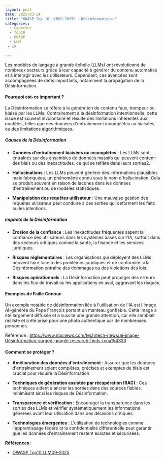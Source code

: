 ```yaml
---
layout: post
date: 2025-03-14
title: "OWASP Top 10 LLM09-2025: 💥Désinformation💥"
categories:
  - CyberSec
  - Top10
  - OWASP
  - LLM
 - IA

---
```



Les modèles de langage à grande échelle (LLMs) ont révolutionné de nombreux secteurs grâce à leur capacité à générer du
contenu automatisé et à interagir avec les utilisateurs. Cependant, ces avancées sont accompagnées de défis importants,
notamment la propagation de la Désinformation.

#### Pourquoi est-ce important ?

La Désinformation se réfère à la génération de contenu faux, trompeur ou biaisé par les LLMs. Contrairement à la
désinformation intentionnelle, cette issue est souvent involontaire et résulte des limitations inhérentes aux modèles,
telles que des données d'entraînement incomplètes ou biaisées, ou des limitations algorithmiques.


##### Causes de la Désinformation

- **Données d'entraînement biaisées ou incomplètes** : Les LLMs sont entraînés sur des ensembles de données massifs qui
		peuvent contenir des biais ou des inexactitudes, ce qui se reflète dans leurs sorties2.

- **Hallucinations** : Les LLMs peuvent générer des informations plausibles mais fabriquées, un phénomène connu sous le nom
    d'hallucination. Cela se produit souvent en raison de lacunes dans les données d'entraînement ou de modèles
    statistiques.

- **Manipulation des requêtes utilisateur** : Une mauvaise gestion des requêtes utilisateur peut conduire à des sorties qui
    déforment les faits ou les intentions.

##### Impacts de la Désinformation

- **Érosion de la confiance** : Les inexactitudes fréquentes sapent la confiance des utilisateurs dans les systèmes basés sur l'IA, 
    surtout dans des secteurs critiques comme la santé, la finance et les services juridiques.

- **Risques réglementaires** : Les organisations qui déployent des LLMs peuvent faire face à des problèmes juridiques et
    de conformité si la Désinformation entraîne des dommages ou des violations des lois.

- **Risques opérationnels** : La Désinformation peut propager des erreurs dans les flux de travail ou les applications 
    en aval, aggravant les risques.

#### Exemples de Faille Connue

Un exemple notable de désinformation liée à l'utilisation de l'IA est l'image AI-générée du Pape François portant un
manteau gonflable. Cette image a été largement diffusée et a suscité une grande attention, car elle semblait réaliste et
a été prise pour une photo authentique par de nombreuses personnes.

Référence : https://www.nbcnews.com/tech/tech-news/ai-image-Désinformation-surged-google-research-finds-rcna154333

#### Comment se protéger ?

- **Amélioration des données d'entraînement** : Assurer que les données d'entraînement soient complètes, précises et 
	exemptes de biais est crucial pour réduire la Désinformation.

- **Techniques de génération assistée par récupération (RAG)** : Ces techniques aident à ancrer les sorties dans des 
	sources fiables, minimisant ainsi les risques de Désinformation.

- **Transparence et vérification** : Encourager la transparence dans les sorties des LLMs et vérifier systématiquement les
	informations générées avant leur utilisation dans des décisions critiques.

- **Technologies émergentes** : L'utilisation de technologies comme l'apprentissage fédéré et la confidentialité
	différentielle peut garantir que les données d'entraînement restent exactes et sécurisées.

**Références :**
- [OWASP Top10 LLM09-2025](https://genai.owasp.org/llmrisk/llm092025-misinformation/)